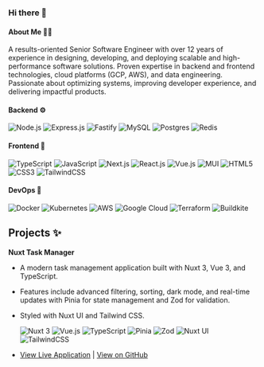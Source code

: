 ### Hi there 👋

#### About Me 🧑‍💻
A results-oriented Senior Software Engineer with over 12 years of experience in designing, developing, and deploying scalable and high-performance software solutions. Proven expertise in backend and frontend technologies, cloud platforms (GCP, AWS), and data engineering. Passionate about optimizing systems, improving developer experience, and delivering impactful products.

#### Backend ⚙️
![Node.js](https://img.shields.io/badge/Node.js-43853D?style=flat-square&logo=node.js&logoColor=white)
![Express.js](https://img.shields.io/badge/Express.js-404d59?style=flat-square&logo=express&logoColor=white)
![Fastify](https://img.shields.io/badge/Fastify-000000?style=flat-square&logo=fastify&logoColor=white)
![MySQL](https://img.shields.io/badge/MySQL-005C84?style=flat-square&logo=mysql&logoColor=white)
![Postgres](https://img.shields.io/badge/Postgres-316192?style=flat-square&logo=postgresql&logoColor=white)
![Redis](https://img.shields.io/badge/Redis-DD0031?style=flat-square&logo=redis&logoColor=white)

#### Frontend 🎨
![TypeScript](https://img.shields.io/badge/TypeScript-007ACC?style=flat-square&logo=typescript&logoColor=white)
![JavaScript](https://img.shields.io/badge/JavaScript-F7DF1E?style=flat-square&logo=javascript&logoColor=black)
![Next.js](https://img.shields.io/badge/Next.js-000000?style=flat-square&logo=next.js&logoColor=white)
![React.js](https://img.shields.io/badge/React.js-0081CB?style=flat-square&logo=react&logoColor=61DAFB)
![Vue.js](https://img.shields.io/badge/Vue.js-35495E?style=flat-square&logo=vue.js&logoColor=4FC08D)
![MUI](https://img.shields.io/badge/MUI-0081CB?style=flat-square&logo=mui&logoColor=white)
![HTML5](https://img.shields.io/badge/HTML5-E34F26?style=flat-square&logo=html5&logoColor=white)
![CSS3](https://img.shields.io/badge/CSS3-1572B6?style=flat-square&logo=css3&logoColor=white)
![TailwindCSS](https://img.shields.io/badge/Tailwind_CSS-38B2AC?style=flat-square&logo=tailwind-css&logoColor=white)

#### DevOps 🚀
![Docker](https://img.shields.io/badge/Docker-0CC1F3?style=flat-square&logo=docker&logoColor=white)
![Kubernetes](https://img.shields.io/badge/Kubernetes-326CE5?style=flat-square&logo=kubernetes&logoColor=white)
![AWS](https://img.shields.io/badge/AWS-232F3E?style=flat-square&logo=amazon-aws&logoColor=white)
![Google Cloud](https://img.shields.io/badge/Google_Cloud-4285F4?style=flat-square&logo=google-cloud&logoColor=white)
![Terraform](https://img.shields.io/badge/Terraform-623CE4?style=flat-square&logo=terraform&logoColor=white)
![Buildkite](https://img.shields.io/badge/Buildkite-38AA44?style=flat-square&logo=buildkite&logoColor=white)

## Projects ✨

**Nuxt Task Manager**
*   A modern task management application built with Nuxt 3, Vue 3, and TypeScript.
*   Features include advanced filtering, sorting, dark mode, and real-time updates with Pinia for state management and Zod for validation.
*   Styled with Nuxt UI and Tailwind CSS.

    ![Nuxt 3](https://img.shields.io/badge/Nuxt-00DC82?style=flat-square&logo=nuxt.js&logoColor=white) ![Vue.js](https://img.shields.io/badge/Vue.js-35495E?style=flat-square&logo=vue.js&logoColor=4FC08D) ![TypeScript](https://img.shields.io/badge/TypeScript-007ACC?style=flat-square&logo=typescript&logoColor=white) ![Pinia](https://img.shields.io/badge/Pinia-00BD7E?style=flat-square&logo=pinia&logoColor=white) ![Zod](https://img.shields.io/badge/Zod-3068B2?style=flat-square&logo=zod&logoColor=white) ![Nuxt UI](https://img.shields.io/badge/Nuxt%20UI-00DC82?style=flat-square&logo=nuxt.js&logoColor=white) ![TailwindCSS](https://img.shields.io/badge/Tailwind_CSS-38B2AC?style=flat-square&logo=tailwind-css&logoColor=white)

*   [View Live Application](https://nudg.netlify.app) | [View on GitHub](https://github.com/rahbee/nuxt-task-manager)

